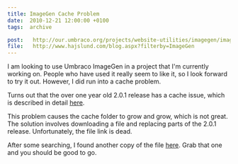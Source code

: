 ```yaml
---
title: ImageGen Cache Problem
date:  2010-12-21 12:00:00 +0100
tags:  archive

post:   http://our.umbraco.org/projects/website-utilities/imagegen/imagegen-bugs/2982-%5BUPDATE%5D-Fix-to-caching-bug-in-201
file:   http://www.hajslund.com/blog.aspx?filterby=ImageGen
---
```


I am looking to use Umbraco ImageGen in a project that I'm currently working on. 
People who have used it really seem to like it, so I look forward to try it out.
However, I did run into a cache problem.

Turns out that the over one year old 2.0.1 release has a cache issue, which is
described in detail [here]({{page.post}}).

This problem causes the cache folder to grow and grow, which is not great. The
solution involves downloading a file and replacing parts of the 2.0.1 release.
Unfortunately, the file link is dead. 

After some searching, I found another copy of the file [here]({{page.file}}). 
Grab that one and you should be good to go.